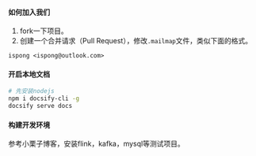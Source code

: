 #### 如何加入我们

1. fork一下项目。
2. 创建一个合并请求（Pull Request），修改`.mailmap`文件，类似下面的格式。

```text
ispong <ispong@outlook.com>
```

#### 开启本地文档

```bash
# 先安装nodejs
npm i docsify-cli -g
docsify serve docs
```

#### 构建开发环境

参考小栗子博客，安装flink，kafka，mysql等测试项目。
